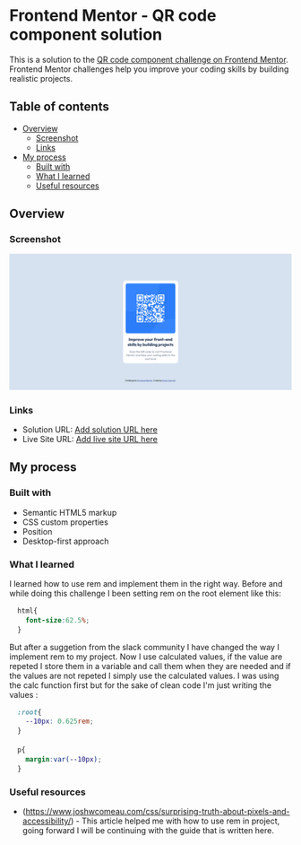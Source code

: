 # Frontend Mentor - QR code component solution

This is a solution to the [QR code component challenge on Frontend Mentor](https://www.frontendmentor.io/challenges/qr-code-component-iux_sIO_H). Frontend Mentor challenges help you improve your coding skills by building realistic projects. 

## Table of contents

- [Overview](#overview)
  - [Screenshot](#screenshot)
  - [Links](#links)
- [My process](#my-process)
  - [Built with](#built-with)
  - [What I learned](#what-i-learned)
  - [Useful resources](#useful-resources)


## Overview

### Screenshot

![](solution-screenshot.png)

### Links

- Solution URL: [Add solution URL here](https://your-solution-url.com)
- Live Site URL: [Add live site URL here](https://your-live-site-url.com)

## My process

### Built with

- Semantic HTML5 markup
- CSS custom properties
- Position
- Desktop-first approach

### What I learned

I learned how to use rem and implement them in the right way. Before and while doing this challenge I been setting rem on the root element like this: 

```css
  html{
    font-size:62.5%;
  }
```
But after a suggetion from the slack community I have changed the way I implement rem to my project. Now I use calculated values, if the value are repeted I store them in a variable and call them when they are needed and if the values are not repeted I simply use the calculated values. I was using the calc function first but for the sake of clean code I'm just writing the values :

```css
  :root{
    --10px: 0.625rem;
  }

  p{
    margin:var(--10px);
  }
```


### Useful resources

- (https://www.joshwcomeau.com/css/surprising-truth-about-pixels-and-accessibility/) - This article helped me with how to use rem in project, going forward I will be continuing with the guide that is written here.



